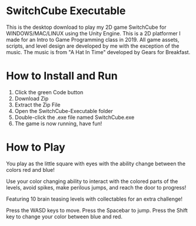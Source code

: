 # SwitchCube Executable
 This is the desktop download to play my 2D game SwitchCube for WINDOWS/MAC/LINUX using the Unity Engine.
 This is a 2D platformer I made for an Intro to Game Programming class in 2019. 
 All game assets, scripts, and level design are developed by me with the exception of the music. 
 The music is from "A Hat In Time" developed by Gears for Breakfast.

# How to Install and Run
 1. Click the green Code button
 2. Download Zip
 3. Extract the Zip File
 4. Open the SwitchCube-Executable folder
 5. Double-click the .exe file named SwitchCube.exe
 6. The game is now running, have fun!

# How to Play
 You play as the little square with eyes with the ability
 change between the colors red and blue!

 Use your color changing ability to interact with the colored
 parts of the levels, avoid spikes, make perilous jumps, and reach
 the door to progress!
 
 Featuring 10 brain teasing levels with collectables for an extra challenge!
 
 Press the WASD keys to move.
 Press the Spacebar to jump.
 Press the Shift key to change your color between blue and red.
